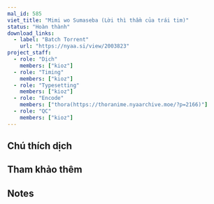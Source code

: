 ```yaml
---
mal_id: 585
viet_title: "Mimi wo Sumaseba (Lời thì thầm của trái tim)"
status: "Hoàn thành"
download_links:
  - label: "Batch Torrent"
    url: "https://nyaa.si/view/2003823"
project_staff:
  - role: "Dịch"
    members: ["kioz"]
  - role: "Timing"
    members: ["kioz"]
  - role: "Typesetting"
    members: ["kioz"]
  - role: "Encode"
    members: ["thora(https://thoranime.nyaarchive.moe/?p=2166)"]
  - role: "QC"
    members: ["kioz"]
---
```


## Chú thích dịch



## Tham khảo thêm



## Notes